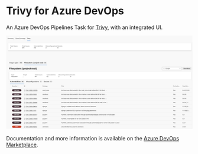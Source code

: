# Trivy for Azure DevOps

An Azure DevOps Pipelines Task for [Trivy](https://github.com/aquasecurity/trivy), with an integrated UI.

![Screenshot showing the Trivy extension in the Azure Devops UI](images/resultsview.png)

Documentation and more information is available on the [Azure DevOps Marketplace](https://marketplace.visualstudio.com/items?itemName=AquaSecurityOfficial.trivy-official).
